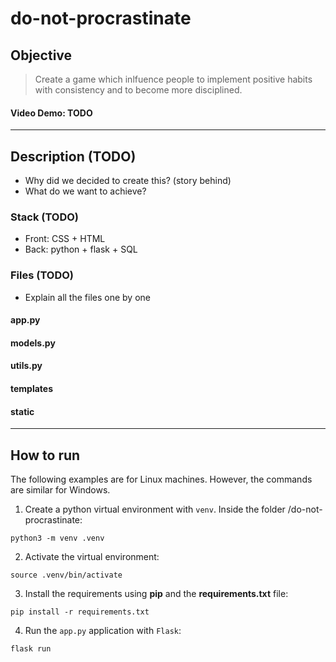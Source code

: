 # do-not-procrastinate

## Objective
> Create a game which inlfuence people to implement positive habits with consistency and to become more disciplined.

#### Video Demo: TODO

---

## Description (TODO)

- Why did we decided to create this? (story behind)
- What do we want to achieve?

### Stack (TODO)

- Front: CSS + HTML
- Back: python + flask + SQL

### Files (TODO)

- Explain all the files one by one

#### app.py

#### models.py

#### utils.py

#### templates

#### static

---

## How to run

The following examples are for Linux machines. However, the commands are similar for Windows.

1. Create a python virtual environment with `venv`. Inside the folder /do-not-procrastinate:

`python3 -m venv .venv`

2. Activate the virtual environment:

`source .venv/bin/activate`

3. Install the requirements using **pip** and the **requirements.txt** file:

`pip install -r requirements.txt`

4. Run the `app.py` application with `Flask`:

`flask run`
